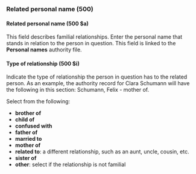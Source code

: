 ### Related personal name (500)

#### Related personal name (500 $a)

This field describes familial relationships. Enter the personal name that stands in relation to the person in question.
This field is linked to the **Personal names** authority file.

#### Type of relationship (500 $i)

Indicate the type of relationship the person in question has to the related person. As an example, the authority record
for Clara Schumann will have the following in this section: Schumann, Felix - mother of.

Select from the following:

- **brother of**
- **child of**
- **confused with**
- **father of**
- **married to**
- **mother of**
- **related to**: a different relationship, such as an aunt, uncle, cousin, etc.
- **sister of**
- **other**: select if the relationship is not familial
